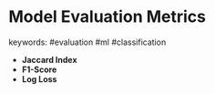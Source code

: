 Model Evaluation Metrics
======
keywords: #evaluation #ml #classification

* __Jaccard Index__
* __F1-Score__
* __Log Loss__
